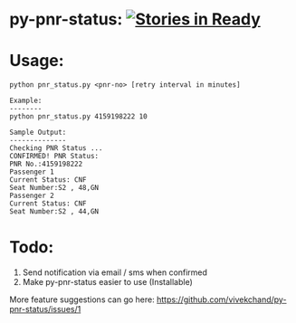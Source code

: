 
py-pnr-status: [![Stories in Ready](https://badge.waffle.io/vivekchand/py-pnr-status.png?label=ready)](http://waffle.io/vivekchand/py-pnr-status)
==============

Usage:
======
```
python pnr_status.py <pnr-no> [retry interval in minutes]

Example:
--------
python pnr_status.py 4159198222 10

Sample Output:
--------------
Checking PNR Status ...
CONFIRMED! PNR Status:
PNR No.:4159198222
Passenger 1 
Current Status: CNF
Seat Number:S2 , 48,GN
Passenger 2 
Current Status: CNF
Seat Number:S2 , 44,GN
```

Todo:
=====
1. Send notification via email / sms when confirmed
2. Make py-pnr-status easier to use (Installable)


More feature suggestions can go here: https://github.com/vivekchand/py-pnr-status/issues/1


